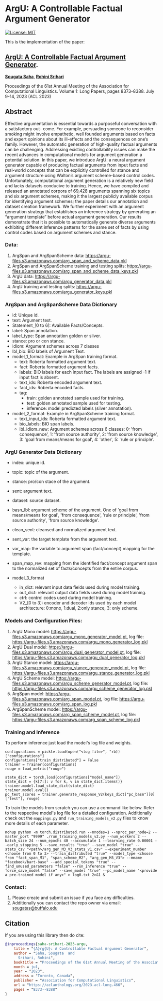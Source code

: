 # ArgU: A Controllable Factual Argument Generator
[![License: MIT](https://img.shields.io/badge/License-MIT-yellow.svg)](https://opensource.org/licenses/MIT)

This is the implementation of the paper:

## [**ArgU: A Controllable Factual Argument Generator**](https://aclanthology.org/2023.acl-long.466.pdf). 
[**Sougata Saha**](https://sougata-ub.github.io), [**Rohini Srihari**](https://www.acsu.buffalo.edu/~rohini/) 

Proceedings of the 61st Annual Meeting of the Association for Computational Linguistics. Volume 1: Long Papers, pages 8373–8388. July 9-14, 2023 (ACL 2023)

## Abstract
Effective argumentation is essential towards a purposeful conversation with a satisfactory out- come. For example, persuading someone to reconsider smoking might involve empathetic, well founded arguments based on facts and expert opinions about its ill-effects and the consequences on one’s family. However, the automatic generation of high-quality factual arguments can be challenging. Addressing existing controllability issues can make the recent advances in computational models for argument generation a potential solution. In this paper, we introduce ArgU: a neural argument generator capable of producing factual arguments from input facts and real-world concepts that can be explicitly controlled for stance and argument structure using Walton’s argument scheme-based control codes. Unfortunately, computational argument generation is a relatively new field and lacks datasets conducive to training. Hence, we have compiled and released an annotated corpora of 69,428 arguments spanning six topics and six argument schemes, making it the largest publicly available corpus for identifying argument schemes; the paper details our annotation and dataset creation framework. We further experiment with an argument generation strategy that establishes an inference strategy by generating an “argument template” before actual argument generation. Our results demonstrate that it is possible to automatically generate diverse arguments exhibiting different inference patterns for the same set of facts by using control codes based on argument schemes and stance.

### Data:
1. ArgSpan and ArgSpanScheme data: https://argu-files.s3.amazonaws.com/arg_span_and_scheme_data.pkl
2. ArgSpan and ArgSpanScheme training and testing splits: https://argu-files.s3.amazonaws.com/arg_span_and_scheme_data_keys.pkl
3. ArgU data: https://argu-files.s3.amazonaws.com/argu_generator_data.pkl
4. ArgU training and testing splits: https://argu-files.s3.amazonaws.com/argu_generator_keys.pkl

### ArgSpan and ArgSpanScheme Data Dictionary
- id: Unique id.
- text: Argument text.
- Statement_[0 to 6]: Available Facts/Concepts.
- label: Span annotation.
- label_type: Span annotation golden or silver.
- stance: pro or con stance.
- idiom: Argument schemes across 7 classes
- lbl_bio: BIO labels of Argument Text.
- model_1_format: Example in ArgSpan training format.
  - text: Roberta formatted argument text.
  - fact: Roberta formatted argument facts. 
  - labels: BIO labels for each input fact. The labels are assigned -1 if input fact is absent. 
  - text_ids: Roberta encoded argument text. 
  - fact_ids: Roberta encoded facts. 
  - tag:
    - train: golden annotated sample used for training.
    - test: golden annotated sample used for testing. 
    - inference: model predicted labels (silver annotation).
- model_2_format: Example in ArgSpanScheme training format.
  - text_input_ids: Roberta formatted argument text. 
  - bio_labels: BIO span labels. 
  - lbl_idiom_new: Argument schemes across 6 classes: 0: 'from consequence', 1: 'from source authority', 2: 'from source knowledge', 3: 'goal from means/means for goal', 4: 'other', 5: 'rule or principle'. 

### ArgU Generator Data Dictionary
- index: unique id.
- topic: topic of the argument.
- stance: pro/con stace of the argument.
- sent: argument text.
- dataset: source dataset.
- basn_lbl: argument scheme of the argument. One of 'goal from means/means for goal', 'from consequence', 'rule or principle', 'from source authority', 'from source knowledge'.
- clean_sent: cleansed and normalized argument text.  
- sent_var: the target template from the argument text.
- var_map: the variable to argument span (fact/concept) mapping for the template.
- span_map_rev: mapping from the identified fact/concept argument span to the normalized set of facts/concepts from the entire corpus.

- model_3_format
  - in_dict: relevant input data fields used during model training.
  - out_dict: relevant output data fields used during model training.
  - ctrl: control codes used during model training.
  - V2_[0 to 3]: encoder and decoder ids used by each model architecture: 0:mono, 1:dual, 2:only stance, 3: only scheme.


### Models and Configuration Files:
1. ArgU Mono model: https://argu-files.s3.amazonaws.com/argu_mono_generator_model.pt, log file: https://argu-files.s3.amazonaws.com/argu_mono_generator_log.pkl
2. ArgU Dual model: https://argu-files.s3.amazonaws.com/argu_dual_generator_model.pt, log file: https://argu-files.s3.amazonaws.com/argu_dual_generator_log.pkl
3. ArgU Stance model: https://argu-files.s3.amazonaws.com/argu_stance_generator_model.pt, log file: https://argu-files.s3.amazonaws.com/argu_stance_generator_log.pkl
4. ArgU Scheme model: https://argu-files.s3.amazonaws.com/argu_scheme_generator_model.pt, log file: https://argu-files.s3.amazonaws.com/argu_scheme_generator_log.pkl
5. ArgSpan model: https://argu-files.s3.amazonaws.com/arg_span_model.pt, log file: https://argu-files.s3.amazonaws.com/arg_span_log.pkl
6. ArgSpanScheme model: https://argu-files.s3.amazonaws.com/arg_span_scheme_model.pt, log file: https://argu-files.s3.amazonaws.com/arg_span_scheme_log.pkl

### Training and Inference
To perform inference just load the model's log file and weights.
```
configurations = pickle.load(open("<log file>", "rb))["configurations"]
configurations["train_distributed"] = False
trainer = Trainer(configurations)
rouge = load_metric("rouge")

state_dict = torch.load(configurations["model_name"])
state_dict = {k[7:]: v for k, v in state_dict.items()}
trainer.model.load_state_dict(state_dict)
trainer.model.eval()
pc_test_scores = trainer.generate_response_V2(keys_dict["pc_basn"][0]["test"], rouge)
```

To train the models from scratch you can use a command like below. Refer to the respective model's log file for a detailed configuration. Additionally check out the `mappings.py` and `run_training_models_v2.py` files to know more details of each parameter.
```
nohup python -m torch.distributed.run --nnodes=1 --nproc_per_node=2 --master_port "9999" ./run_training_models_v2.py --num_workers 2 --batch_size 24 --num_epochs 40 --accumulate 1 --learning_rate 0.00001 --early_stopping 5 --save_results "true" --save_model "true" --stats_csv "<path>/arg_gen_M3_V3_stats_v1.csv" --experiment_number <choose from 0 to 3> --train_distributed "true" --model_type <choose from "fact_span_M1", "span_scheme_M2", "arg_gen_M3_V3"> --mname "facebook/bart-base" --add_special_tokens "true" --find_unused_parameters "false" --run_inference "true" --force_save_model "false" --save_model "true" --pc_model_name "<provide a pre-trained model if any>" > log0.txt 2>&1 &
```
### Contact:
1. Please create and submit an issue if you face any difficulties.
2. Additionally you can contact the repo owner via email: sougatas@buffalo.edu

## Citation
If you are using this library then do cite: 
```bibtex
@inproceedings{saha-srihari-2023-argu,
    title = "{A}rg{U}: A Controllable Factual Argument Generator",
    author = "Saha, Sougata  and
      Srihari, Rohini",
    booktitle = "Proceedings of the 61st Annual Meeting of the Association for Computational Linguistics (Volume 1: Long Papers)",
    month = jul,
    year = "2023",
    address = "Toronto, Canada",
    publisher = "Association for Computational Linguistics",
    url = "https://aclanthology.org/2023.acl-long.466",
    pages = "8373--8388"
}
```
